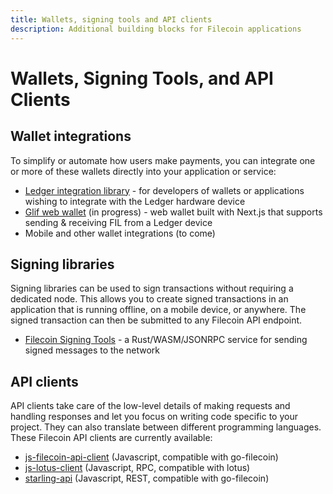 ```yaml
---
title: Wallets, signing tools and API clients
description: Additional building blocks for Filecoin applications
---
```


# Wallets, Signing Tools, and API Clients

## Wallet integrations

To simplify or automate how users make payments, you can integrate one or more of these wallets directly into your application or service:

- [Ledger integration library](https://github.com/Zondax/ledger-filecoin/) - for developers of wallets or applications wishing to integrate with the Ledger hardware device
- [Glif web wallet](https://github.com/openworklabs/filecoin-web-wallet) (in progress) - web wallet built with Next.js that supports sending & receiving FIL from a Ledger device
- Mobile and other wallet integrations (to come)


## Signing libraries

Signing libraries can be used to sign transactions without requiring a dedicated node. This allows you to create signed transactions in an application that is running offline, on a mobile device, or anywhere. The signed transaction can then be submitted to any Filecoin API endpoint.

- [Filecoin Signing Tools](https://github.com/zondax/filecoin-rs) - a Rust/WASM/JSONRPC service for sending signed messages to the network

## API clients

API clients take care of the low-level details of making requests and handling responses and let you focus on writing code specific to your project. They can also translate between different programming languages. These Filecoin API clients are currently available:

- [js-filecoin-api-client](https://github.com/filecoin-shipyard/js-filecoin-api-client) (Javascript, compatible with go-filecoin)
- [js-lotus-client](https://github.com/filecoin-shipyard/js-lotus-client) (Javascript, RPC, compatible with lotus)
- [starling-api](https://github.com/smalldata-industries/starling-api) (Javascript, REST, compatible with go-filecoin)
